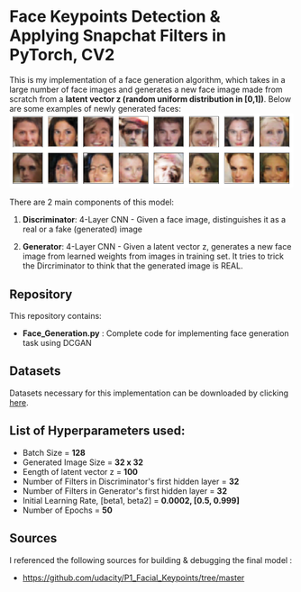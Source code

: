 # Face Keypoints Detection & Applying Snapchat Filters in PyTorch, CV2

This is my implementation of a face generation algorithm, which takes in a large number of face images and generates a new face image made from scratch
from a **latent vector z (random uniform distribution in [0,1])**. Below are some examples of newly generated faces:
<img src="results.png">


There are 2 main components of this model:

1. **Discriminator**: 4-Layer CNN - Given a face image, distinguishes it as a real or a fake (generated) image

2. **Generator**: 4-Layer CNN - Given a latent vector z, generates a new face image from learned weights from images in training set. It tries to trick the 
Dircriminator to think that the generated image is REAL. 

## Repository 

This repository contains:
* **Face_Generation.py** : Complete code for implementing face generation task using DCGAN
					  
## Datasets

Datasets necessary for this implementation can be downloaded by clicking [here](https://s3.amazonaws.com/video.udacity-data.com/topher/2018/November/5be7eb6f_processed-celeba-small/processed-celeba-small.zip).

## List of Hyperparameters used:

* Batch Size = **128**
* Generated Image Size = **32 x 32**  
* Eength of latent vector z = **100**  
* Number of Filters in Discriminator's first hidden layer = **32**
* Number of Filters in Generator's first hidden layer = **32**
* Initial Learning Rate, [beta1, beta2] = **0.0002, [0.5, 0.999]**
* Number of Epochs = **50**

## Sources

I referenced the following sources for building & debugging the final model :

* https://github.com/udacity/P1_Facial_Keypoints/tree/master



